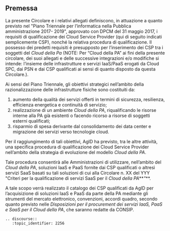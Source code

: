 ## Premessa 

La presente Circolare e i relativi allegati definiscono, in attuazione a quanto
previsto nel "Piano Triennale per l’informatica nella Pubblica amministrazione
2017- 2019", approvato con DPCM del 31 maggio 2017, i requisiti di
qualificazione dei Cloud Service Provider (qui di seguito indicati
semplicemente CSP), nonché la relativa procedura di qualificazione. Il possesso
dei predetti requisiti è presupposto per l’inserimento dei CSP  tra i soggetti
del *Cloud della Pa* (NOTE:  Per “Cloud della PA” ai fini della presente
circolare, dei suoi allegati e delle successive integrazioni e/o modifiche si
intende: l’insieme delle infrastrutture e servizi IaaS/PaaS erogati da Cloud
SPC, dai PSN e dai CSP qualificati ai sensi di quanto disposto da questa
Circolare.).

Ai sensi del Piano Triennale, gli obiettivi strategici nell’ambito della
razionalizzazione delle infrastrutture fisiche sono costituiti da:

1. aumento della qualità dei servizi offerti in termini di sicurezza,
   resilienza, efficienza energetica e continuità di servizio;
2. realizzazione di un ambiente *Cloud della PA*, riqualificando le risorse
   interne alla PA già esistenti o facendo ricorso a risorse di soggetti
   esterni qualificati;
3. risparmio di spesa derivante dal consolidamento dei data center e migrazione
   dei servizi verso tecnologie cloud.

Per il raggiungimento di tali obiettivi, AgID ha previsto, tra le altre
attività, una specifica procedura di qualificazione dei Cloud Service Provider
nell’ambito della strategia di evoluzione del modello *Cloud della PA*. 

Tale procedura consentirà alle Amministrazioni di utilizzare, nell’ambito del
*Cloud della PA*, soluzioni IaaS e PaaS fornite dai CSP qualificati o altresì
servizi SaaS basati su tali soluzioni di cui alla Circolare n. XX del YYY
"Criteri per la qualificazione di servizi SaaS per il *Cloud della PA***_"_**. 

A tale scopo verrà realizzato il catalogo dei CSP qualificati da AgID per
l’acquisizione di soluzioni IaaS e PaaS da parte della PA mediante gli
strumenti del mercato elettronico, convenzioni, accordi quadro, secondo quanto
previsto nelle *Disposizioni per il procurement dei servizi IaaS, PaaS e SaaS
per il Cloud della PA*, che saranno redatte da CONSIP.

```eval_rst
.. discourse::
   :topic_identifier: 2256
```
